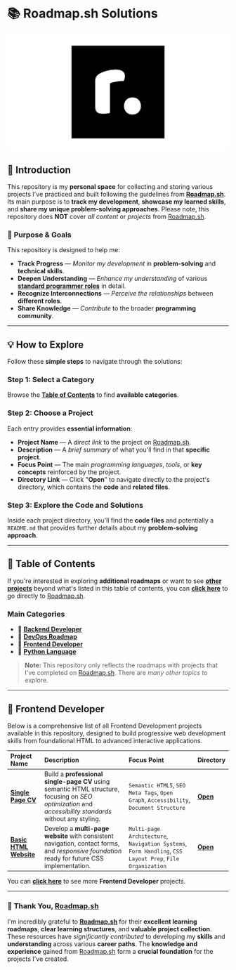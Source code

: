# 📚 **Roadmap.sh Solutions**

[![Roadmap.sh Logo](./image/roadmapsh-logo.png)](https://roadmap.sh/)

## 📗 **Introduction**

This repository is my **personal space** for collecting and storing various projects I've practiced and built following the guidelines from [**Roadmap.sh**](https://roadmap.sh/). Its main purpose is to **track my development**, **showcase my learned skills**, and **share my unique problem-solving approaches**. Please note, this repository does **NOT** cover *all content* or *projects* from [Roadmap.sh](https://roadmap.sh/).

### 🎯 **Purpose & Goals**
This repository is designed to help me:

* **Track Progress** — *Monitor my development* in **problem-solving** and **technical skills**.
* **Deepen Understanding** — *Enhance my understanding* of various [**standard programmer roles**](https://roadmap.sh/) in detail.
* **Recognize Interconnections** — *Perceive the relationships* between **different roles**.
* **Share Knowledge** — *Contribute* to the broader **programming community**.

---

## 💡 **How to Explore**

Follow these **simple steps** to navigate through the solutions:

### **Step 1: Select a Category**

Browse the [**Table of Contents**](#-table-of-contents) to find **available categories**.

### **Step 2: Choose a Project**

Each entry provides **essential information**:

* **Project Name** — A *direct link* to the project on [Roadmap.sh](https://roadmap.sh/).
* **Description** — A *brief summary* of what you'll find in that **specific project**.
* **Focus Point** — The main *programming languages*, *tools*, or **key concepts** reinforced by the project.
* **Directory Link** — Click "**Open**" to navigate directly to the project's directory, which contains the **code** and **related files**.

### **Step 3: Explore the Code and Solutions**

Inside each project directory, you'll find the **code files** and potentially a `README.md` that provides further details about my **problem-solving approach**.

---

## 📖 **Table of Contents**

If you're interested in exploring **additional roadmaps** or want to see [**other projects**](https://roadmap.sh/projects) beyond what's listed in this table of contents, you can [**click here**](https://roadmap.sh/) to go directly to [Roadmap.sh](https://roadmap.sh/).

### Main Categories

- 📂 [**Backend Developer**]()
- 📂 [**DevOps Roadmap**]()
- 📂 [**Frontend Developer**](./frontend-project/)
- 📂 [**Python Language**]()

> **Note:** This repository only reflects the roadmaps with projects that I've completed on [Roadmap.sh](https://roadmap.sh/). There are *many other topics* to explore.

---

## 📂 **Frontend Developer**

Below is a comprehensive list of all Frontend Development projects available in this repository, designed to build progressive web development skills from foundational HTML to advanced interactive applications.

| Project Name | Description| Focus Point | Directory |
| :------------------------- | :------------------------------------ | :---------------------------------- | :---------------------- |
| [**Single Page CV**](https://roadmap.sh/projects/single-page-cv) | Build a **professional single-page CV** using semantic HTML structure, focusing on *SEO optimization* and *accessibility standards* without any styling. | `Semantic HTML5`, `SEO Meta Tags`, `Open Graph`, `Accessibility`, `Document Structure` | [**Open**](./frontend-project/01-single-page-cv/) |
| [**Basic HTML Website**](https://roadmap.sh/projects/basic-html-website) | Develop a **multi-page website** with consistent navigation, contact forms, and *responsive foundation* ready for future CSS implementation. | `Multi-page Architecture`, `Navigation Systems`, `Form Handling`, `CSS Layout Prep`, `File Organization` | [**Open**](./frontend-project/02-basic-html-website/) |

You can [**click here**](./frontend-project/) to see more **Frontend Developer** projects.

---

### 🙏 **Thank You, [Roadmap.sh](https://roadmap.sh/)**

I'm incredibly grateful to [**Roadmap.sh**](https://roadmap.sh/) for their **excellent learning roadmaps**, **clear learning structures**, and **valuable project collection**. These resources have *significantly contributed* to developing my **skills** and **understanding** across various **career paths**. The **knowledge and experience** gained from [Roadmap.sh](https://roadmap.sh/) form a **crucial foundation** for the projects I've created.